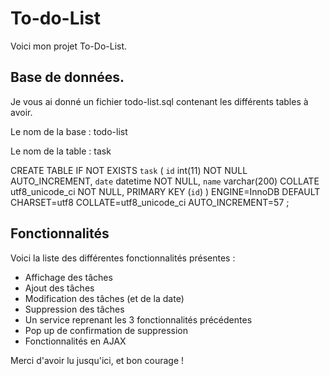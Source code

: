 # To-do-List

Voici mon projet To-Do-List.

## Base de données.
Je vous ai donné un fichier todo-list.sql contenant les différents tables à avoir.

Le nom de la base : todo-list

Le nom de la table : task

CREATE TABLE IF NOT EXISTS `task` (
  `id` int(11) NOT NULL AUTO_INCREMENT,
  `date` datetime NOT NULL,
  `name` varchar(200) COLLATE utf8_unicode_ci NOT NULL,
  PRIMARY KEY (`id`)
) ENGINE=InnoDB  DEFAULT CHARSET=utf8 COLLATE=utf8_unicode_ci AUTO_INCREMENT=57 ;


## Fonctionnalités

Voici la liste des différentes fonctionnalités présentes :
* Affichage des tâches
* Ajout des tâches
* Modification des tâches (et de la date)
* Suppression des tâches
* Un service reprenant les 3 fonctionnalités précédentes
* Pop up de confirmation de suppression
* Fonctionnalités en AJAX


Merci d'avoir lu jusqu'ici, et bon courage !
